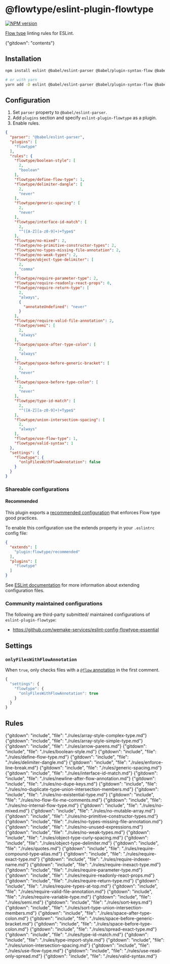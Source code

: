 # @flowtype/eslint-plugin-flowtype

[![NPM version](http://img.shields.io/npm/v/@flowtype/eslint-plugin-flowtype.svg?style=flat-square)](https://www.npmjs.org/package/@flowtype/eslint-plugin-flowtype)

[Flow type](http://flowtype.org/) linting rules for ESLint.

{"gitdown": "contents"}

## Installation

```bash
npm install eslint @babel/eslint-parser @babel/plugin-syntax-flow @babel/plugin-syntax-jsx  --save-dev

# or with yarn
yarn add -D eslint @babel/eslint-parser @babel/plugin-syntax-flow @babel/plugin-syntax-jsx
```

## Configuration

1. Set `parser` property to `@babel/eslint-parser`.
1. Add `plugins` section and specify `eslint-plugin-flowtype` as a plugin.
1. Enable rules.

<!-- -->

```json
{
  "parser": "@babel/eslint-parser",
  "plugins": [
    "flowtype"
  ],
  "rules": {
    "flowtype/boolean-style": [
      2,
      "boolean"
    ],
    "flowtype/define-flow-type": 1,
    "flowtype/delimiter-dangle": [
      2,
      "never"
    ],
    "flowtype/generic-spacing": [
      2,
      "never"
    ],
    "flowtype/interface-id-match": [
      2,
      "^([A-Z][a-z0-9]+)+Type$"
    ],
    "flowtype/no-mixed": 2,
    "flowtype/no-primitive-constructor-types": 2,
    "flowtype/no-types-missing-file-annotation": 2,
    "flowtype/no-weak-types": 2,
    "flowtype/object-type-delimiter": [
      2,
      "comma"
    ],
    "flowtype/require-parameter-type": 2,
    "flowtype/require-readonly-react-props": 0,
    "flowtype/require-return-type": [
      2,
      "always",
      {
        "annotateUndefined": "never"
      }
    ],
    "flowtype/require-valid-file-annotation": 2,
    "flowtype/semi": [
      2,
      "always"
    ],
    "flowtype/space-after-type-colon": [
      2,
      "always"
    ],
    "flowtype/space-before-generic-bracket": [
      2,
      "never"
    ],
    "flowtype/space-before-type-colon": [
      2,
      "never"
    ],
    "flowtype/type-id-match": [
      2,
      "^([A-Z][a-z0-9]+)+Type$"
    ],
    "flowtype/union-intersection-spacing": [
      2,
      "always"
    ],
    "flowtype/use-flow-type": 1,
    "flowtype/valid-syntax": 1
  },
  "settings": {
    "flowtype": {
      "onlyFilesWithFlowAnnotation": false
    }
  }
}
```

### Shareable configurations

#### Recommended

This plugin exports a [recommended configuration](./src/configs/recommended.json) that enforces Flow type good practices.

To enable this configuration use the extends property in your `.eslintrc` config file:

```json
{
  "extends": [
    "plugin:flowtype/recommended"
  ],
  "plugins": [
    "flowtype"
  ]
}
```

See [ESLint documentation](http://eslint.org/docs/user-guide/configuring#extending-configuration-files) for more information about extending configuration files.

### Community maintained configurations

The following are third-party submitted/ maintained configurations of `eslint-plugin-flowtype`:

* https://github.com/wemake-services/eslint-config-flowtype-essential

## Settings

### `onlyFilesWithFlowAnnotation`

When `true`, only checks files with a [`@flow` annotation](http://flowtype.org/docs/about-flow.html#gradual) in the first comment.

```js
{
  "settings": {
    "flowtype": {
      "onlyFilesWithFlowAnnotation": true
    }
  }
}
```

## Rules

<!-- Rules are sorted alphabetically. -->

{"gitdown": "include", "file": "./rules/array-style-complex-type.md"}
{"gitdown": "include", "file": "./rules/array-style-simple-type.md"}
{"gitdown": "include", "file": "./rules/arrow-parens.md"}
{"gitdown": "include", "file": "./rules/boolean-style.md"}
{"gitdown": "include", "file": "./rules/define-flow-type.md"}
{"gitdown": "include", "file": "./rules/delimiter-dangle.md"}
{"gitdown": "include", "file": "./rules/enforce-line-break.md"}
{"gitdown": "include", "file": "./rules/generic-spacing.md"}
{"gitdown": "include", "file": "./rules/interface-id-match.md"}
{"gitdown": "include", "file": "./rules/newline-after-flow-annotation.md"}
{"gitdown": "include", "file": "./rules/no-dupe-keys.md"}
{"gitdown": "include", "file": "./rules/no-duplicate-type-union-intersection-members.md"}
{"gitdown": "include", "file": "./rules/no-existential-type.md"}
{"gitdown": "include", "file": "./rules/no-flow-fix-me-comments.md"}
{"gitdown": "include", "file": "./rules/no-internal-flow-type.md"}
{"gitdown": "include", "file": "./rules/no-mixed.md"}
{"gitdown": "include", "file": "./rules/no-mutable-array.md"}
{"gitdown": "include", "file": "./rules/no-primitive-constructor-types.md"}
{"gitdown": "include", "file": "./rules/no-types-missing-file-annotation.md"}
{"gitdown": "include", "file": "./rules/no-unused-expressions.md"}
{"gitdown": "include", "file": "./rules/no-weak-types.md"}
{"gitdown": "include", "file": "./rules/object-type-curly-spacing.md"}
{"gitdown": "include", "file": "./rules/object-type-delimiter.md"}
{"gitdown": "include", "file": "./rules/quotes.md"}
{"gitdown": "include", "file": "./rules/require-compound-type-alias.md"}
{"gitdown": "include", "file": "./rules/require-exact-type.md"}
{"gitdown": "include", "file": "./rules/require-indexer-name.md"}
{"gitdown": "include", "file": "./rules/require-inexact-type.md"}
{"gitdown": "include", "file": "./rules/require-parameter-type.md"}
{"gitdown": "include", "file": "./rules/require-readonly-react-props.md"}
{"gitdown": "include", "file": "./rules/require-return-type.md"}
{"gitdown": "include", "file": "./rules/require-types-at-top.md"}
{"gitdown": "include", "file": "./rules/require-valid-file-annotation.md"}
{"gitdown": "include", "file": "./rules/require-variable-type.md"}
{"gitdown": "include", "file": "./rules/semi.md"}
{"gitdown": "include", "file": "./rules/sort-keys.md"}
{"gitdown": "include", "file": "./rules/sort-type-union-intersection-members.md"}
{"gitdown": "include", "file": "./rules/space-after-type-colon.md"}
{"gitdown": "include", "file": "./rules/space-before-generic-bracket.md"}
{"gitdown": "include", "file": "./rules/space-before-type-colon.md"}
{"gitdown": "include", "file": "./rules/spread-exact-type.md"}
{"gitdown": "include", "file": "./rules/type-id-match.md"}
{"gitdown": "include", "file": "./rules/type-import-style.md"}
{"gitdown": "include", "file": "./rules/union-intersection-spacing.md"}
{"gitdown": "include", "file": "./rules/use-flow-type.md"}
{"gitdown": "include", "file": "./rules/use-read-only-spread.md"}
{"gitdown": "include", "file": "./rules/valid-syntax.md"}
